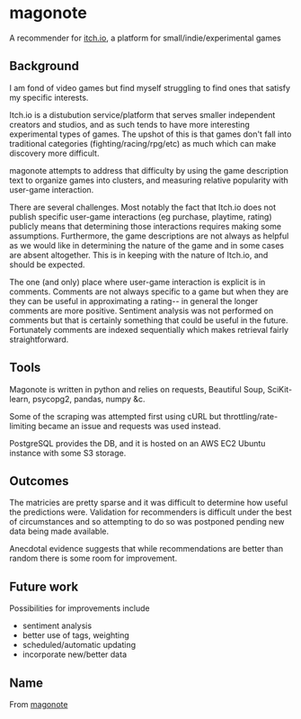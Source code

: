 # magonote

A recommender for [itch.io](https://itch.io/), a platform for 
small/indie/experimental games

## Background

I am fond of video games but find myself struggling to find ones that satisfy 
my specific interests.

Itch.io is a distubution service/platform that serves smaller independent 
creators and studios, and as such tends to have more interesting experimental 
types of games. The upshot of this is that games don't fall into traditional
categories (fighting/racing/rpg/etc) as much which can make discovery more 
difficult. 

magonote attempts to address that difficulty by using the game description text
to organize games into clusters, and measuring relative popularity with 
user-game interaction.

There are several challenges. Most notably the fact that Itch.io does not 
publish specific user-game interactions (eg purchase, playtime, rating) 
publicly means that determining those interactions requires making some 
assumptions. Furthermore, the game descriptions are not always as helpful as
we would like in determining the nature of the game and in some cases are 
absent altogether. This is in keeping with the nature of Itch.io, and should 
be expected.

The one (and only) place where user-game interaction is explicit is in 
comments. Comments are not always specific to a game but when they are they can
be useful in approximating a rating-- in general the longer comments are more
positive. Sentiment analysis was not performed on comments but that is 
certainly something that could be useful in the future. Fortunately comments 
are indexed sequentially which makes retrieval fairly straightforward.

## Tools

Magonote is written in python and relies on requests, Beautiful Soup, 
SciKit-learn, psycopg2, pandas, numpy &c.

Some of the scraping was attempted first using cURL but 
throttling/rate-limiting became an issue and requests was used instead.

PostgreSQL provides the DB, and it is hosted on an AWS EC2 Ubuntu instance with 
some S3 storage.

## Outcomes

The matricies are pretty sparse and it was difficult to determine how useful 
the predictions were. Validation for recommenders is difficult under the best 
of circumstances and so attempting to do so was postponed pending new data 
being made available.

Anecdotal evidence suggests that while recommendations are better than random 
there is some room for improvement.

## Future work

Possibilities for improvements include

- sentiment analysis
- better use of tags, weighting
- scheduled/automatic updating
- incorporate new/better data

## Name

From [magonote](https://jisho.org/search/%E5%AD%AB%E3%81%AE%E6%89%8B)





